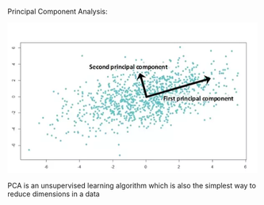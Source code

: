 Principal Component Analysis:

<img src="assets/README-d2036605.png" width=800>

PCA is an unsupervised learning algorithm which is also the simplest way to reduce dimensions in a data
